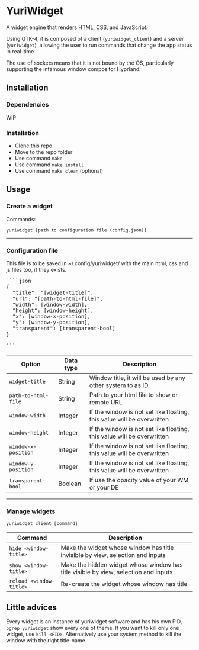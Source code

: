 # YuriWidget

A widget engine that renders HTML, CSS, and JavaScript.

Using GTK-4, it is composed of a client (`yuriwidget_client`) and a server (`yuriwidget`), allowing the user to run commands that change the app status in real-time.

The use of sockets means that it is not bound by the OS, particularly supporting the infamous window compositor
Hyprland.


## Installation
### Dependencies

WIP

### Installation

- Clone this repo
- Move to the repo folder
- Use command `make`
- Use command `make install`
- Use command `make clean` (optional)


## Usage
### Create a widget
Commands:

`yuriwidget [path to configuration file (config.json)]`

---

### Configuration file

This file is to be saved in ~/.config/yuriwidget/ with the main html, css and js files too, if they exists.

<pre> ```json
{
  "title": "[widget-title]",
  "url": "[path-to-html-file]",
  "width": [window-width],
  "height": [window-height],
  "x": [window-x-position],
  "y": [window-y-position],
  "transparent": [transparent-bool]
}

``` </pre>

| Option                | Data type | Description                                                               |
|-----------------------|-----------|---------------------------------------------------------------------------|
| `widget-title`        | String    | Window title, it will be used by any other system to as ID                |
| `path-to-html-file`   | String    | Path to your html file to show or remote URL                              |
| `window-width`        | Integer   | If the window is not set like floating, this value will be overwritten    |
| `window-height`       | Integer   | If the window is not set like floating, this value will be overwritten    |
| `window-x-position`   | Integer   | If the window is not set like floating, this value will be overwritten    |
| `window-y-position`   | Integer   | If the window is not set like floating, this value will be overwritten    |
| `transparent-bool`    | Boolean   | If use the opacity value of your WM or your DE                            |

---

### Manage widgets

`yuriwidget_client [command]`

| Command                   | Description                                                                                        |
|---------------------------|----------------------------------------------------------------------------------------------------|
| `hide <window-title>`     | Make the widget whose window has title <window-title> invisible by view, selection and inputs      |
| `show <window-title>`     | Make the hidden widget whose window has title <window-title> visible by view, selection and inputs |
| `reload <window-title>`   | Re-create the widget whose window has title <window-title>                                         |

## Little advices

Every widget is an instance of yuriwidget software and has his own PID, `pgrep yuriwidget` show every one of theme.
If you want to kill only one widget, use `kill <PID>`. Alternatively use your system method to kill the window with the right title-name.
